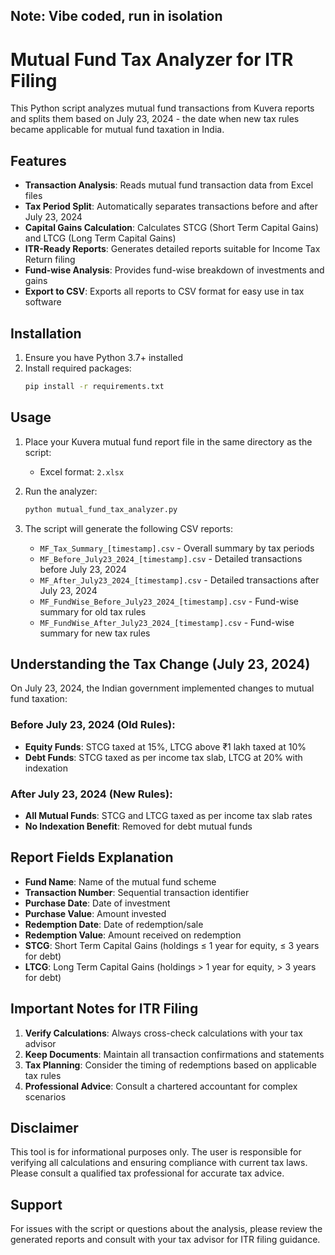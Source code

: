 ## Note: Vibe coded, run in isolation

# Mutual Fund Tax Analyzer for ITR Filing

This Python script analyzes mutual fund transactions from Kuvera reports and splits them based on July 23, 2024 - the date when new tax rules became applicable for mutual fund taxation in India.

## Features

- **Transaction Analysis**: Reads mutual fund transaction data from Excel files
- **Tax Period Split**: Automatically separates transactions before and after July 23, 2024
- **Capital Gains Calculation**: Calculates STCG (Short Term Capital Gains) and LTCG (Long Term Capital Gains)
- **ITR-Ready Reports**: Generates detailed reports suitable for Income Tax Return filing
- **Fund-wise Analysis**: Provides fund-wise breakdown of investments and gains
- **Export to CSV**: Exports all reports to CSV format for easy use in tax software

## Installation

1. Ensure you have Python 3.7+ installed
2. Install required packages:
   ```bash
   pip install -r requirements.txt
   ```

## Usage

1. Place your Kuvera mutual fund report file in the same directory as the script:
   - Excel format: `2.xlsx`

2. Run the analyzer:
   ```bash
   python mutual_fund_tax_analyzer.py
   ```

3. The script will generate the following CSV reports:
   - `MF_Tax_Summary_[timestamp].csv` - Overall summary by tax periods
   - `MF_Before_July23_2024_[timestamp].csv` - Detailed transactions before July 23, 2024
   - `MF_After_July23_2024_[timestamp].csv` - Detailed transactions after July 23, 2024
   - `MF_FundWise_Before_July23_2024_[timestamp].csv` - Fund-wise summary for old tax rules
   - `MF_FundWise_After_July23_2024_[timestamp].csv` - Fund-wise summary for new tax rules

## Understanding the Tax Change (July 23, 2024)

On July 23, 2024, the Indian government implemented changes to mutual fund taxation:

### Before July 23, 2024 (Old Rules):
- **Equity Funds**: STCG taxed at 15%, LTCG above ₹1 lakh taxed at 10%
- **Debt Funds**: STCG taxed as per income tax slab, LTCG at 20% with indexation

### After July 23, 2024 (New Rules):
- **All Mutual Funds**: STCG and LTCG taxed as per income tax slab rates
- **No Indexation Benefit**: Removed for debt mutual funds

## Report Fields Explanation

- **Fund Name**: Name of the mutual fund scheme
- **Transaction Number**: Sequential transaction identifier
- **Purchase Date**: Date of investment
- **Purchase Value**: Amount invested
- **Redemption Date**: Date of redemption/sale
- **Redemption Value**: Amount received on redemption
- **STCG**: Short Term Capital Gains (holdings ≤ 1 year for equity, ≤ 3 years for debt)
- **LTCG**: Long Term Capital Gains (holdings > 1 year for equity, > 3 years for debt)

## Important Notes for ITR Filing

1. **Verify Calculations**: Always cross-check calculations with your tax advisor
2. **Keep Documents**: Maintain all transaction confirmations and statements
3. **Tax Planning**: Consider the timing of redemptions based on applicable tax rules
4. **Professional Advice**: Consult a chartered accountant for complex scenarios

## Disclaimer

This tool is for informational purposes only. The user is responsible for verifying all calculations and ensuring compliance with current tax laws. Please consult a qualified tax professional for accurate tax advice.

## Support

For issues with the script or questions about the analysis, please review the generated reports and consult with your tax advisor for ITR filing guidance.
